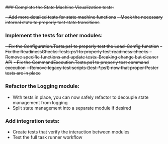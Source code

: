 ~~### Complete the State Machine Visualization tests:~~

~~- Add more detailed tests for state machine functions~~
~~- Mock the necessary internal state to properly test state transitions~~

### Implement the tests for other modules:

~~- Fix the Configuration.Tests.ps1 to properly test the Load-Config function~~
~~- Fix the ReadinessChecks.Tests.ps1 to properly test readiness checks~~
  ~~- Remove specific functions and update tests: Breaking change but cleaner API~~
~~- Fix the CommandExecution.Tests.ps1 to properly test command execution~~
~~- Remove legacy test scripts (test-*.ps1) now that proper Pester tests are in place~~

### Refactor the Logging module:

- With tests in place, you can now safely refactor to decouple state management from logging
- Split state management into a separate module if desired

### Add integration tests:

- Create tests that verify the interaction between modules
- Test the full task runner workflow
